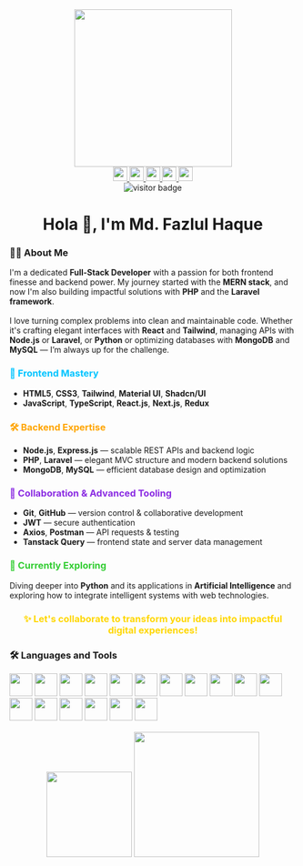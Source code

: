 <!-- Snake Animation -->
<!-- <img src="https://raw.githubusercontent.com/Tuhinbadhon/Tuhinbadhon/output/snake.svg" alt="Snake animation" /> -->

<!-- Centralized GIF -->
<div align="center">
  <img height="277" src="https://i.ibb.co/b119DKK/200w.gif" />
</div>

<!-- Social Media Badges -->
<div align="center">
  <a href="https://www.linkedin.com/in/md-fazlul-haque-bd" target="blank">
    <img src="https://img.shields.io/static/v1?message=LinkedIn&logo=linkedin&label=&color=0077B5&logoColor=white&style=for-the-badge" height="25" />
  </a>
  <a href="https://www.youtube.com/channel/UCjIYyb2Eh1DjN2L2OvSUc3Q" target="blank">
    <img src="https://img.shields.io/static/v1?message=YouTube&logo=youtube&label=&color=FF0000&logoColor=white&style=for-the-badge" height="25" />
  </a>
  <a href="https://www.facebook.com/tuhinbadhon" target="blank">
    <img src="https://img.shields.io/static/v1?message=Facebook&logo=facebook&label=&color=1877F2&logoColor=white&style=for-the-badge" height="25" />
  </a>
  <a href="mailto:tuhinbadhon@gmail.com" target="blank">
    <img src="https://img.shields.io/static/v1?message=Gmail&logo=gmail&label=&color=D14836&logoColor=white&style=for-the-badge" height="25" />
  </a>
  <a href="https://t.me/fazlulhaque04" target="blank">
    <img src="https://img.shields.io/static/v1?message=Telegram&logo=telegram&label=&color=2CA5E0&logoColor=white&style=for-the-badge" height="25" />
  </a>
</div>

<!-- Visitor Badge -->
<div align="center">
  <img src="https://visitor-badge.laobi.icu/badge?page_id=Tuhinbadhon.Tuhinbadhon" alt="visitor badge" />
</div>

<!-- Title -->
<h1 align="center">Hola 👋, I'm Md. Fazlul Haque</h1>

<!-- About Me -->
<h3 align="left">👨‍💻 About Me</h3>
<p>
  I'm a dedicated <strong>Full-Stack Developer</strong> with a passion for both frontend finesse and backend power. My journey started with the <strong>MERN stack</strong>, and now I'm also building impactful solutions with <strong>PHP</strong> and the <strong>Laravel framework</strong>.
  <br/><br/>
  I love turning complex problems into clean and maintainable code. Whether it's crafting elegant interfaces with <strong>React</strong> and <strong>Tailwind</strong>, managing APIs with <strong>Node.js</strong> or <strong>Laravel</strong>, or <strong>Python</strong> or optimizing databases with <strong>MongoDB</strong> and <strong>MySQL</strong> — I’m always up for the challenge.
</p>

<!-- Frontend Mastery -->
<h3 align="left" style="color: #00C4FF;">🚀 Frontend Mastery</h3>
<ul>
  <li><strong>HTML5</strong>, <strong>CSS3</strong>, <strong>Tailwind</strong>, <strong>Material UI</strong>, <strong>Shadcn/UI</strong></li>
  <li><strong>JavaScript</strong>, <strong>TypeScript</strong>, <strong>React.js</strong>, <strong>Next.js</strong>, <strong>Redux</strong></li>
</ul>

<!-- Backend Expertise -->
<h3 align="left" style="color: #FFA500;">🛠 Backend Expertise</h3>
<ul>
  <li><strong>Node.js</strong>, <strong>Express.js</strong> — scalable REST APIs and backend logic</li>
  <li><strong>PHP</strong>, <strong>Laravel</strong> — elegant MVC structure and modern backend solutions</li>
  <li><strong>MongoDB</strong>, <strong>MySQL</strong> — efficient database design and optimization</li>
</ul>

<!-- Collaboration & Tooling -->
<h3 align="left" style="color: #8A2BE2;">🔗 Collaboration & Advanced Tooling</h3>
<ul>
  <li><strong>Git</strong>, <strong>GitHub</strong> — version control & collaborative development</li>
  <li><strong>JWT</strong> — secure authentication</li>
  <li><strong>Axios</strong>, <strong>Postman</strong> — API requests & testing</li>
  <li><strong>Tanstack Query</strong> — frontend state and server data management</li>
</ul>

<!-- Currently Exploring -->
<h3 align="left" style="color: #32CD32;">🌱 Currently Exploring</h3>
<p>
  Diving deeper into <strong>Python</strong> and its applications in <strong>Artificial Intelligence</strong> and exploring how to integrate intelligent systems with web technologies.
</p>

<!-- Call to Action -->
<h3 align="center" style="color: #FFD700;">✨ Let's collaborate to transform your ideas into impactful digital experiences!</h3>

<!-- Language and Tools -->
<h3 align="left">🛠 Languages and Tools</h3>
<div align="left">
  <img src="https://cdn.jsdelivr.net/gh/devicons/devicon/icons/html5/html5-original.svg" height="40" />
  <img src="https://cdn.jsdelivr.net/gh/devicons/devicon/icons/css3/css3-original.svg" height="40" />
  <img src="https://cdn.jsdelivr.net/gh/devicons/devicon/icons/javascript/javascript-original.svg" height="40" />
  <img src="https://i.ibb.co/cY94XSh/free-tailwind-icon-2x.png" height="40" />
  <img src="https://cdn.jsdelivr.net/gh/devicons/devicon/icons/typescript/typescript-original.svg" height="40" />
  <img src="https://cdn.jsdelivr.net/gh/devicons/devicon/icons/react/react-original.svg" height="40" />
  <img src="https://cdn.jsdelivr.net/gh/devicons/devicon/icons/nextjs/nextjs-original.svg" height="40" />
  <img src="https://cdn.jsdelivr.net/gh/devicons/devicon/icons/nodejs/nodejs-original.svg" height="40" />
  <img src="https://cdn.jsdelivr.net/gh/devicons/devicon/icons/express/express-original.svg" height="40" />
  <img src="https://cdn.jsdelivr.net/gh/devicons/devicon/icons/mongodb/mongodb-original.svg" height="40" />
  <img src="https://cdn.jsdelivr.net/gh/devicons/devicon/icons/mysql/mysql-original.svg" height="40" />
  <img src="https://cdn.jsdelivr.net/gh/devicons/devicon/icons/php/php-original.svg" height="40" />
  <img src="https://cdn.simpleicons.org/laravel" height="40" />
  <img src="https://cdn.jsdelivr.net/gh/devicons/devicon/icons/python/python-original.svg" height="40" />
  <img src="https://cdn.jsdelivr.net/gh/devicons/devicon/icons/redux/redux-original.svg" height="40" />
  <img src="https://cdn.jsdelivr.net/gh/devicons/devicon/icons/materialui/materialui-original.svg" height="40" />
  <img src="https://cdn.jsdelivr.net/gh/devicons/devicon/icons/figma/figma-original.svg" height="40" />
</div>

<!-- Stats and Streaks -->
<br/>
<div align="center">
  <img src="https://github-readme-stats.vercel.app/api/top-langs?username=Tuhinbadhon&layout=compact&theme=dracula&langs_count=5" height="150" />
  <img src="https://streak-stats.demolab.com?user=Tuhinbadhon&mode=weekly&theme=dark&hide_border=false&border_radius=5" height="220" />
</div>

